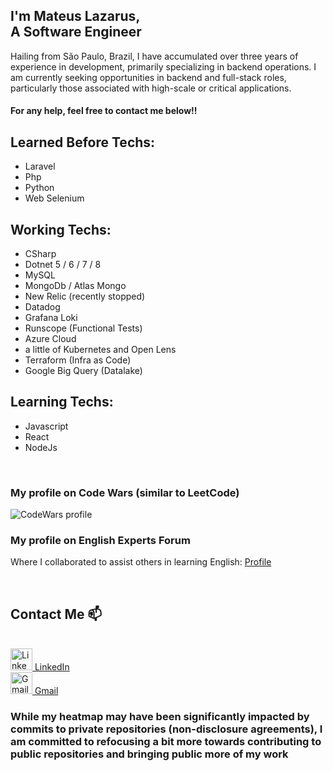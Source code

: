 
## I'm Mateus Lazarus,<br> A Software Engineer
Hailing from São Paulo, Brazil, I have accumulated over three years of experience in development, primarily specializing in backend operations. I am currently seeking opportunities in backend and full-stack roles, particularly those associated with high-scale or critical applications.

#### For any help, feel free to contact me below!!


## Learned Before Techs:
- Laravel
- Php
- Python
- Web Selenium

## Working Techs:
- CSharp
- Dotnet 5 / 6 / 7 / 8
- MySQL
- MongoDb / Atlas Mongo
- New Relic (recently stopped)
- Datadog
- Grafana Loki
- Runscope (Functional Tests)
- Azure Cloud
- a little of Kubernetes and Open Lens
- Terraform (Infra as Code)
- Google Big Query (Datalake)

## Learning Techs:
- Javascript
- React
- NodeJs

<br>

### My profile on Code Wars (similar to LeetCode)
<img alt="CodeWars profile"
  src="https://www.codewars.com/users/mateus-lazarus/badges/large">

### My profile on English Experts Forum
Where I collaborated to assist others in learning English: 
[Profile](https://www.englishexperts.com.br/forum/swarmfire-u315299.html)

<br>

## Contact Me 📫
<div align="left">
  <br>
  <a href="https://www.linkedin.com/in/mateus-lazarus/" title="LinkedIn Profile">
    <img alt="LinkedIn-icon" width="35"
  src="https://cdn.jsdelivr.net/gh/devicons/devicon/icons/linkedin/linkedin-original.svg">
    LinkedIn
  </a>
  <br>
  <a href="mailto:contateMateusLazarus@gmail.com" title="Gmail">
    <img alt="Gmail-icon" width="35"
  src="https://upload.wikimedia.org/wikipedia/commons/4/4e/Gmail_Icon.png">
    Gmail
  </a>
</div>

### While my heatmap may have been significantly impacted by commits to private repositories (non-disclosure agreements), I am committed to refocusing a bit more towards contributing to public repositories and bringing public more of my work
